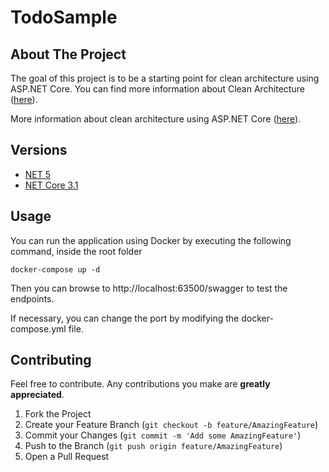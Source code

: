 # TodoSample

<!-- ABOUT THE PROJECT -->
## About The Project
The goal of this project is to be a starting point for clean architecture using ASP.NET Core. You can find more information about Clean Architecture ([here](https://8thlight.com/blog/uncle-bob/2012/08/13/the-clean-architecture.html)).

More information about clean architecture using ASP.NET Core ([here](https://docs.microsoft.com/en-us/dotnet/architecture/modern-web-apps-azure/common-web-application-architectures#clean-architecture)).

## Versions
* [NET 5](https://github.com/nicolasgranata/todo-sample/releases/tag/net-5-v1.0.0)
* [NET Core 3.1](https://github.com/nicolasgranata/todo-sample/releases/tag/net-core-3.1)


<!-- USAGE EXAMPLES -->
## Usage
You can run the application using Docker by executing the following command, inside the root folder

`docker-compose up -d`

Then you can browse to http://localhost:63500/swagger to test the endpoints.

If necessary, you can change the port by modifying the docker-compose.yml file.

<!-- CONTRIBUTING -->
## Contributing

Feel free to contribute. Any contributions you make are **greatly appreciated**.

1. Fork the Project
2. Create your Feature Branch (`git checkout -b feature/AmazingFeature`)
3. Commit your Changes (`git commit -m 'Add some AmazingFeature'`)
4. Push to the Branch (`git push origin feature/AmazingFeature`)
5. Open a Pull Request
